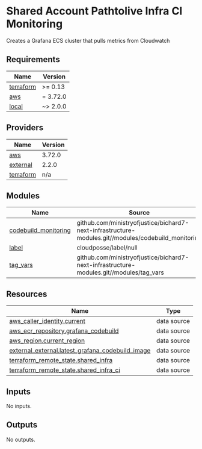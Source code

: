 # Shared Account Pathtolive Infra CI Monitoring

Creates a Grafana ECS cluster that pulls metrics from Cloudwatch

<!-- BEGIN_TF_DOCS -->
## Requirements

| Name | Version |
|------|---------|
| <a name="requirement_terraform"></a> [terraform](#requirement\_terraform) | >= 0.13 |
| <a name="requirement_aws"></a> [aws](#requirement\_aws) | = 3.72.0 |
| <a name="requirement_local"></a> [local](#requirement\_local) | ~> 2.0.0 |

## Providers

| Name | Version |
|------|---------|
| <a name="provider_aws"></a> [aws](#provider\_aws) | 3.72.0 |
| <a name="provider_external"></a> [external](#provider\_external) | 2.2.0 |
| <a name="provider_terraform"></a> [terraform](#provider\_terraform) | n/a |

## Modules

| Name | Source | Version |
|------|--------|---------|
| <a name="module_codebuild_monitoring"></a> [codebuild\_monitoring](#module\_codebuild\_monitoring) | github.com/ministryofjustice/bichard7-next-infrastructure-modules.git//modules/codebuild_monitoring | n/a |
| <a name="module_label"></a> [label](#module\_label) | cloudposse/label/null | 0.24.1 |
| <a name="module_tag_vars"></a> [tag\_vars](#module\_tag\_vars) | github.com/ministryofjustice/bichard7-next-infrastructure-modules.git//modules/tag_vars | n/a |

## Resources

| Name | Type |
|------|------|
| [aws_caller_identity.current](https://registry.terraform.io/providers/hashicorp/aws/3.72.0/docs/data-sources/caller_identity) | data source |
| [aws_ecr_repository.grafana_codebuild](https://registry.terraform.io/providers/hashicorp/aws/3.72.0/docs/data-sources/ecr_repository) | data source |
| [aws_region.current_region](https://registry.terraform.io/providers/hashicorp/aws/3.72.0/docs/data-sources/region) | data source |
| [external_external.latest_grafana_codebuild_image](https://registry.terraform.io/providers/hashicorp/external/latest/docs/data-sources/external) | data source |
| [terraform_remote_state.shared_infra](https://registry.terraform.io/providers/hashicorp/terraform/latest/docs/data-sources/remote_state) | data source |
| [terraform_remote_state.shared_infra_ci](https://registry.terraform.io/providers/hashicorp/terraform/latest/docs/data-sources/remote_state) | data source |

## Inputs

No inputs.

## Outputs

No outputs.
<!-- END_TF_DOCS -->
